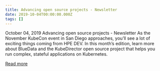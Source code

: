```yaml
---
title: Advancing open source projects - Newsletter
date: 2019-10-04T00:00:00.000Z
tags: []
---
```


October 04, 2019
Advancing open source projects - Newsletter
As the November KubeCon event in San Diego approaches, you’ll see a lot of exciting things coming from HPE DEV. In this month’s edition, learn more about BlueData and the KubeDirector open source project that helps you run complex, stateful applications on Kubernetes.

[Read more](https://developer.hpe.com/newsletter/oct-2019/)
